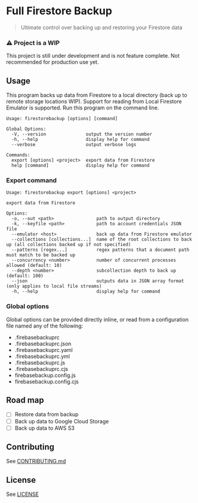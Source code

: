 # Full Firestore Backup

> Ultimate control over backing up and restoring your Firestore data

### ⚠️ Project is a WIP

This project is still under development and is not feature complete. Not recommended
for production use yet.

## Usage

This program backs up data from Firestore to a local directory (back up to remote
storage locations WIP). Support for reading from Local Firestore Emulator is
supported. Run this program on the command line.

```
Usage: firestorebackup [options] [command]

Global Options:
  -V, --version               output the version number
  -h, --help                  display help for command
  --verbose                   output verbose logs

Commands:
  export [options] <project>  export data from Firestore
  help [command]              display help for command
```

### Export command

```
Usage: firestorebackup export [options] <project>

export data from Firestore

Options:
  -o, --out <path>                path to output directory
  -k, --keyfile <path>            path to account credentials JSON file
  --emulator <host>               back up data from Firestore emulator
  --collections [collections...]  name of the root collections to back up (all collections backed up if not specified)
  --patterns [regex...]           regex patterns that a document path must match to be backed up
  --concurrency <number>          number of concurrent processes allowed (default: 10)
  --depth <number>                subcollection depth to back up (default: 100)
  --json                          outputs data in JSON array format (only applies to local file streams)
  -h, --help                      display help for command
```

### Global options

Global options can be provided directly inline, or read from a configuration file
named any of the following:

- .firebasebackuprc
- .firebasebackuprc.json
- .firebasebackuprc.yaml
- .firebasebackuprc.yml
- .firebasebackuprc.js
- .firebasebackuprc.cjs
- firebasebackup.config.js
- firebasebackup.config.cjs

## Road map

- [ ] Restore data from backup
- [ ] Back up data to Google Cloud Storage
- [ ] Back up data to AWS S3

## Contributing

See [CONTRIBUTING.md](CONTRIBUTING.md)

## License

See [LICENSE](LICENSE)
